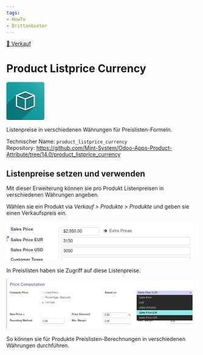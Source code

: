 ```yaml
---
tags:
- HowTo
- Drittanbieter
---
```

[🔗 Verkauf](Verkauf.md)
# Product Listprice Currency
![icon_oms_box](assets/icon_oms_box.png)

Listenpreise in verschiedenen Währungen für Preislisten-Formeln.

Technischer Name: `product_listprice_currency`\
Repository: <https://github.com/Mint-System/Odoo-Apps-Product-Attribute/tree/14.0/product_listprice_currency>

## Listenpreise setzen und verwenden

Mit dieser Erweiterung können sie pro Produkt Listenpreisen in verschiedenen Währungen angeben.

Wählen sie ein Produkt via *Verkauf > Produkte > Produkte* und geben sie einen Verkaufspreis ein.

![](assets/Product%20Listprice%20Currency%20Set.png)

In Preislisten haben sie Zugriff auf diese Listenpreise.

![](assets/Product%20Listprice%20Currency%20Based%20on.png)

So können sie für Produkte Preislisten-Berechnungen in verschiedenen Währungen durchführen.